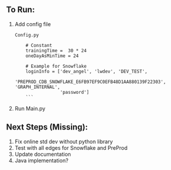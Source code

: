 ## To Run:
1. Add config file
    ```
    Config.py

        # Constant
        trainingTime =  30 * 24
        oneDayAsMinTime = 24

        # Example for Snowflake
        loginInfo = ['dev_angel', 'lwdev', 'DEV_TEST',
                     'PREPROD_CDB_SNOWFLAKE_E6FB97EF9C0EFB48D1AA880139F22303', 'GRAPH_INTERNAL',
                     'password']
        ```
2. Run Main.py

## Next Steps (Missing):
1. Fix online std dev without python library
2. Test with all edges for Snowflake and PreProd
3. Update documentation
4. Java implementation?
